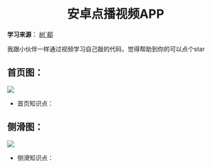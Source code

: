<h1 align="center">安卓点播视频APP</h1>

**学习来源**：
[树`郗](https://www.bilibili.com/video/BV1Hb411T742?t=6854&p=4)

我跟小伙伴一样通过视频学习自己敲的代码，觉得帮助到你的可以点个star

##  首页图：
<img align="center" src="app/img/home.png"/><br>

+ 首页知识点：


## 侧滑图：
<img align="center" src="app/img/toobar.png">

+ 侧滑知识点：


